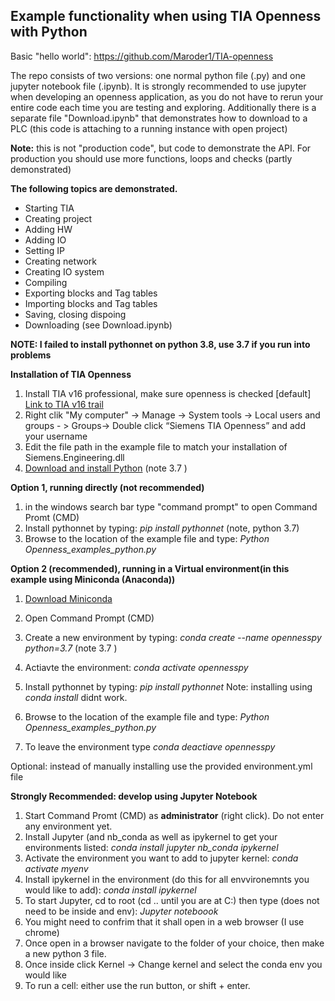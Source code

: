 ## Example functionality when using TIA Openness with Python

Basic "hello world": https://github.com/Maroder1/TIA-openness

The repo consists of two versions: one normal python file (.py) and one jupyter notebook file (.ipynb). It is strongly recommended to use jupyter when developing an openness application, as you do not have to rerun your entire code each time you are testing and exploring.
Additionally there is a separate file "Download.ipynb" that demonstrates how to download to a PLC (this code is attaching to a running instance with open project)

**Note:** this is not "production code", but code to demonstrate the API. For production you should use more functions, loops and checks (partly demonstrated)

**The following topics are demonstrated.**

- Starting TIA
- Creating project
- Adding HW
- Adding IO
- Setting IP
- Creating network
- Creating IO system
- Compiling
- Exporting blocks and Tag tables
- Importing blocks and Tag tables
- Saving, closing dispoing
- Downloading (see Download.ipynb)


**NOTE: I failed to install pythonnet on python 3.8, use 3.7 if you run into problems**


**Installation of TIA Openness**

 1. Install TIA v16 professional, make sure openness is checked [default]
	[Link to TIA v16 trail](https://support.industry.siemens.com/cs/ww/en/view/109772803)
 2. Right clik "My computer" -> Manage -> System tools -> Local users and groups - > Groups-> Double click “Siemens TIA Openness” and add your username
 3. Edit the file path in the example file to match your installation of Siemens.Engineering.dll
 4. [Download and install Python](www.python.org)   (note 3.7 )


**Option 1, running directly (not recommended)**

 1. in the windows search bar type "command prompt" to open Command Promt (CMD)
 2. Install pythonnet by typing: *pip install pythonnet* (note, python 3.7)
 3. Browse to the location of the example file and type: *Python Openness_examples_python.py*


**Option 2 (recommended), running in a Virtual environment(in this example using Miniconda (Anaconda))**

 1. [Download Miniconda](https://docs.conda.io/en/latest/miniconda.html)
 2. Open Command Prompt (CMD)
 
 3. Create a new environment by typing: *conda create --name opennesspy python=3.7* (note 3.7 )
 4. Actiavte the environment: *conda activate opennesspy*
 5. Install pythonnet by typing: *pip install pythonnet*  Note: installing using *conda install* didnt work.
 6. Browse to the location of the example file and type: *Python Openness_examples_python.py*
 7. To leave the environment type *conda deactiave opennesspy*
 
 Optional: instead of manually installing use the provided environment.yml file
 
 
**Strongly Recommended: develop using Jupyter Notebook**

 1. Start Command Promt (CMD) as **administrator** (right click). Do not enter any environment yet.
 2. Install Jupyter (and nb_conda as well as ipykernel to get your environments listed: *conda install jupyter nb_conda ipykernel*
 3. Activate the environment you want to add to jupyter kernel:  *conda activate myenv*
 4. Install ipykernel in the environment (do this for all envvironemnts you would like to add):  *conda install ipykernel*
 5. To start Jupyter, cd to root (cd .. until you are at C:) then type (does not need to be inside and env): *Jupyter noteboook*
 6. You might need to confrim that it shall open in a web browser (I use chrome)
 7. Once open in a browser navigate to the folder of your choice, then make a new python 3 file.
 8. Once inside click Kernel ->  Change kernel and select the conda env you would like 
 9. To run a cell: either use the run button, or shift + enter.

 
